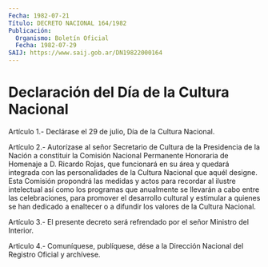 ```yaml
---
Fecha: 1982-07-21
Título: DECRETO NACIONAL 164/1982
Publicación:
  Organismo: Boletín Oficial
  Fecha: 1982-07-29
SAIJ: https://www.saij.gob.ar/DN19822000164
---
```

# Declaración del Día de la Cultura Nacional

<a id="1"></a>
Artículo 1.- Declárase el 29 de julio, Día de la Cultura Nacional.

<a id="2"></a>
Artículo 2.-  Autorízase al señor Secretario de Cultura de la Presidencia  de  la  Nación   a  constituir  la  Comisión  Nacional Permanente  Honoraria  de  Homenaje    a   D.  Ricardo  Rojas,  que funcionará  en su área y quedará integrada con  las  personalidades de la Cultura  Nacional  que aquél designe. Esta Comisión propondrá las medidas y actos para recordar  al  ilustre intelectual así como los  programas  que  anualmente  se  llevarán   a  cabo  entre  las celebraciones, para promover el desarrollo cultural  y  estimular a quienes se han dedicado a enaltecer o a difundir los valores  de la Cultura Nacional.

<a id="3"></a>
Artículo 3.- El presente decreto será refrendado por el señor Ministro del Interior.

<a id="4"></a>
Articulo 4.- Comuníquese, publíquese, dése a la Dirección Nacional del Registro Oficial y archívese.